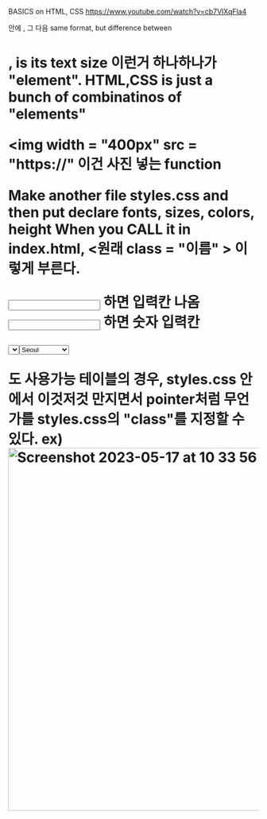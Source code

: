 BASICS on HTML, CSS
https://www.youtube.com/watch?v=cb7VlXqFla4

<html> <html> 안에 <head> <head> , 그 다음 <body> <body>
same format, but difference between <h1> <p>, is its text size
이런거 하나하나가 "element".
HTML,CSS is just a bunch of combinatinos of "elements"
  
<img width = "400px"
  src = "https://"
이건 사진 넣는 function
     
Make another file styles.css and then put declare fonts, sizes, colors, height
When you CALL it in index.html, <원래 class = "이름" > 이렇게 부른다.


<input type = "text" /> 하면 입력칸 나옴
<input type = "number" /> 하면 숫자 입력칸

<select> <select> 안에 <option>Seoul<option> <option>Jeju<option> 하면 고르는칸

<table> 도 사용가능
테이블의 경우, styles.css 안에서 이것저것 만지면서 pointer처럼 무언가를 styles.css의 "class"를 지정할 수 있다.
ex) 
  
<img width="730" alt="Screenshot 2023-05-17 at 10 33 56 AM" src="https://github.com/60eokk/60eokk.github.io/assets/117603244/2d9d047d-59f7-49eb-91d9-9a67b68758ca">
